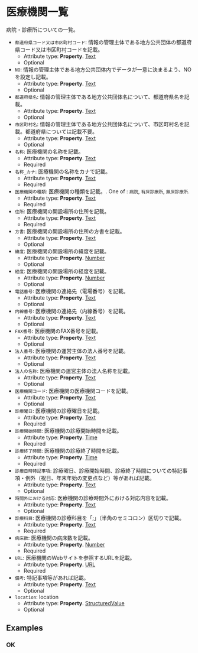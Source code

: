 # 医療機関一覧

病院・診療所についての一覧。
-  `都道府県コード又は市区町村コード`: 情報の管理主体である地方公共団体の都道府県コード又は市区町村コードを記載。
   -  Attribute type: **Property**. [Text](https://schema.org/Text)
   -  Optional
-  `NO`: 情報の管理主体である地方公共団体内でデータが一意に決まるよう、NOを設定し記載。
   -  Attribute type: **Property**. [Text](https://schema.org/Text)
   -  Optional
-  `都道府県名`: 情報の管理主体である地方公共団体名について、都道府県名を記載。
   -  Attribute type: **Property**. [Text](https://schema.org/Text)
   -  Optional
-  `市区町村名`: 情報の管理主体である地方公共団体名について、市区町村名を記載。都道府県については記載不要。
   -  Attribute type: **Property**. [Text](https://schema.org/Text)
   -  Optional
-  `名称`: 医療機関の名称を記載。
   -  Attribute type: **Property**. [Text](https://schema.org/Text)
   -  Required
-  `名称_カナ`: 医療機関の名称をカナで記載。
   -  Attribute type: **Property**. [Text](https://schema.org/Text)
   -  Required
-  `医療機関の種類`: 医療機関の種類を記載。. One of : `病院`, `有床診療所`, `無床診療所`.
   -  Attribute type: **Property**. [Text](https://schema.org/Text)
   -  Required
-  `住所`: 医療機関の開設場所の住所を記載。
   -  Attribute type: **Property**. [Text](https://schema.org/Text)
   -  Required
-  `方書`: 医療機関の開設場所の住所の方書を記載。
   -  Attribute type: **Property**. [Text](https://schema.org/Text)
   -  Optional
-  `緯度`: 医療機関の開設場所の緯度を記載。
   -  Attribute type: **Property**. [Number](https://schema.org/Number)
   -  Optional
-  `経度`: 医療機関の開設場所の経度を記載。
   -  Attribute type: **Property**. [Number](https://schema.org/Number)
   -  Optional
-  `電話番号`: 医療機関の連絡先（電場番号）を記載。
   -  Attribute type: **Property**. [Text](https://schema.org/Text)
   -  Optional
-  `内線番号`: 医療機関の連絡先（内線番号）を記載。
   -  Attribute type: **Property**. [Text](https://schema.org/Text)
   -  Optional
-  `FAX番号`: 医療機関のFAX番号を記載。
   -  Attribute type: **Property**. [Text](https://schema.org/Text)
   -  Optional
-  `法人番号`: 医療機関の運営主体の法人番号を記載。
   -  Attribute type: **Property**. [Text](https://schema.org/Text)
   -  Optional
-  `法人の名称`: 医療機関の運営主体の法人名称を記載。
   -  Attribute type: **Property**. [Text](https://schema.org/Text)
   -  Optional
-  `医療機関コード`: 医療機関の医療機関コードを記載。
   -  Attribute type: **Property**. [Text](https://schema.org/Text)
   -  Optional
-  `診療曜日`: 医療機関の診療曜日を記載。
   -  Attribute type: **Property**. [Text](https://schema.org/Text)
   -  Required
-  `診療開始時間`: 医療機関の診療開始時間を記載。
   -  Attribute type: **Property**. [Time](https://schema.org/Time)
   -  Required
-  `診療終了時間`: 医療機関の診療終了時間を記載。
   -  Attribute type: **Property**. [Time](https://schema.org/Time)
   -  Required
-  `診療日時特記事項`: 診療曜日、診療開始時間、診療終了時間についての特記事項・例外（祝日、年末年始の変更点など）等があれば記載。
   -  Attribute type: **Property**. [Text](https://schema.org/Text)
   -  Optional
-  `時間外における対応`: 医療機関の診療時間外における対応内容を記載。
   -  Attribute type: **Property**. [Text](https://schema.org/Text)
   -  Optional
-  `診療科目`: 医療機関の診療科目を「;」（半角のセミコロン）区切りで記載。
   -  Attribute type: **Property**. [Text](https://schema.org/Text)
   -  Required
-  `病床数`: 医療機関の病床数を記載。
   -  Attribute type: **Property**. [Number](https://schema.org/Number)
   -  Required
-  `URL`: 医療機関のWebサイトを参照するURLを記載。
   -  Attribute type: **Property**. [URL](https://schema.org/URL)
   -  Required
-  `備考`: 特記事項等があれば記載。
   -  Attribute type: **Property**. [Text](https://schema.org/Text)
   -  Optional
-  `location`: location
   -  Attribute type: **Property**. [StructuredValue](https://schema.org/StructuredValue)
   -  Optional



## Examples

### OK


